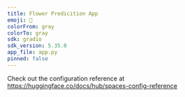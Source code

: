 ```yaml
---
title: Flower Predicition App
emoji: 🦀
colorFrom: gray
colorTo: gray
sdk: gradio
sdk_version: 5.35.0
app_file: app.py
pinned: false
---
```


Check out the configuration reference at https://huggingface.co/docs/hub/spaces-config-reference
